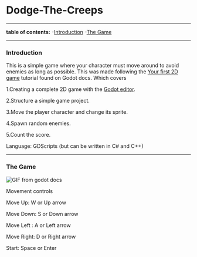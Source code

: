 # Dodge-The-Creeps
---
**table of contents:**
-[Introduction](#item-one)
-[The Game](#item-two)

---

<!-- headings -->
<a id ="item-one"></a>
### Introduction
This is a simple game where your character must move around to avoid enemies as long as possible.
This was made following the [Your first 2D game](https://docs.godotengine.org/en/stable/getting_started/first_2d_game/index.html#) tutorial found on Godot docs.
Which covers  

1.Creating a complete 2D game with the [Godot editor](https://godotengine.org/download/windows/).

2.Structure a simple game project.

3.Move the player character and change its sprite.

4.Spawn random enemies.

5.Count the score.

Language: GDScripts (but can be written in C# and C++)

---
<a id ="item-two"></a>
### The Game

![GIF from godot docs](https://docs.godotengine.org/en/stable/_images/dodge_preview.gif)


Movement controls

Move Up: W or Up arrow

Move Down: S or Down arrow

Move Left : A or Left arrow

Move Right: D or Right arrow

Start: Space or Enter
